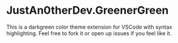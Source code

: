 # JustAn0therDev.GreenerGreen

This is a darkgreen color theme extension for VSCode with syntax highlighting. Feel free to fork it or open up issues if you feel like it.
